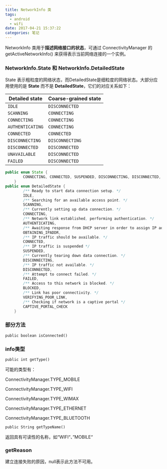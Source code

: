 ```yaml
---
title: NetworkInfo 类
tags:
  - android
  - wifi 
date: 2017-04-21 15:37:22
categories: 笔记
---
```


NetworkInfo 类用于**描述网络接口的状态**，可通过 ConnectivityManager 的 getActiveNetworkInfo() 来获得表示当前网络连接的一个实例。

### NetworkInfo.State 和 NetworkInfo.DetailedState

State 表示粗粒度的网络状态，而DetailedState是细粒度的网络状态。大部分应用使用的是 **State** 而不是 **DetailedState**，它们的对应关系如下：

| **Detailed state** | **Coarse-grained state** |
| ------------------ | ------------------------ |
| `IDLE`             | `DISCONNECTED`           |
| `SCANNING`         | `CONNECTING`             |
| `CONNECTING`       | `CONNECTING`             |
| `AUTHENTICATING`   | `CONNECTING`             |
| `CONNECTED`        | `CONNECTED`              |
| `DISCONNECTING`    | `DISCONNECTING`          |
| `DISCONNECTED`     | `DISCONNECTED`           |
| `UNAVAILABLE`      | `DISCONNECTED`           |
| `FAILED`           | `DISCONNECTED`           |

```java
public enum State {
        CONNECTING, CONNECTED, SUSPENDED, DISCONNECTING, DISCONNECTED, UNKNOWN
    }
public enum DetailedState {
        /** Ready to start data connection setup. */
        IDLE,
        /** Searching for an available access point. */
        SCANNING,
        /** Currently setting up data connection. */
        CONNECTING,
        /** Network link established, performing authentication. */
        AUTHENTICATING,
        /** Awaiting response from DHCP server in order to assign IP address information. */
        OBTAINING_IPADDR,
        /** IP traffic should be available. */
        CONNECTED,
        /** IP traffic is suspended */
        SUSPENDED,
        /** Currently tearing down data connection. */
        DISCONNECTING,
        /** IP traffic not available. */
        DISCONNECTED,
        /** Attempt to connect failed. */
        FAILED,
        /** Access to this network is blocked. */
        BLOCKED,
        /** Link has poor connectivity. */
        VERIFYING_POOR_LINK,
        /** Checking if network is a captive portal */
        CAPTIVE_PORTAL_CHECK
    }

```



### 部分方法

`public boolean isConnected()`

### info类型

`public int getType()`

可能的类型有：

ConnectivityManager.TYPE_MOBILE

ConnectivityManager.TYPE_WIFI

ConnectivityManager.TYPE_WIMAX

ConnectivityManager.TYPE_ETHERNET

ConnectivityManager.TYPE_BLUETOOTH



`public String getTypeName()`

返回具有可读性的名称，如“WIFI“、”MOBILE“



### getReason

建立连接失败的原因，null表示此方法不可用。